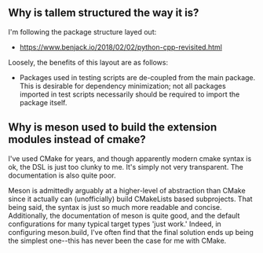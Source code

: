 
## Why is tallem structured the way it is? 

I'm following the package structure layed out: 

- https://www.benjack.io/2018/02/02/python-cpp-revisited.html

Loosely, the benefits of this layout are as follows: 
- Packages used in testing scripts are de-coupled from the main package. This is desirable for dependency minimization; not all
	packages imported in test scripts necessarily should be required to import the package itself.


## Why is meson used to build the extension modules instead of cmake?

I've used CMake for years, and though apparently modern cmake syntax is ok, the DSL is just too clunky to me. 
It's simply not very transparent. The documentation is also quite poor.

Meson is admittedly arguably at a higher-level of abstraction than CMake since it actually can (unofficially)
build CMakeLists based subprojects. That being said, the syntax is just so much more readable and concise. Additionally, 
the documentation of meson is quite good, and the default configurations for many typical target types 'just work.' 
Indeed, in configuring meson.build, I've often find that the final solution ends up being the simplest one--this has
never been the case for me with CMake. 



